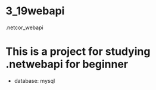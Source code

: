 # 3_19webapi
.netcor_webapi
# This is a project for studying .netwebapi for beginner
- database: mysql
